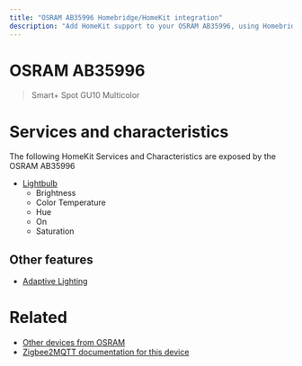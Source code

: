 ```yaml
---
title: "OSRAM AB35996 Homebridge/HomeKit integration"
description: "Add HomeKit support to your OSRAM AB35996, using Homebridge, Zigbee2MQTT and homebridge-z2m."
---
```

<!---
This file has been GENERATED using src/docgen/docgen.ts
DO NOT EDIT THIS FILE MANUALLY!
-->
# OSRAM AB35996
> Smart+ Spot GU10 Multicolor


# Services and characteristics
The following HomeKit Services and Characteristics are exposed by
the OSRAM AB35996

* [Lightbulb](../../light.md)
  * Brightness
  * Color Temperature
  * Hue
  * On
  * Saturation

## Other features
* [Adaptive Lighting](../../light.md)

# Related
* [Other devices from OSRAM](../index.md#osram)
* [Zigbee2MQTT documentation for this device](https://www.zigbee2mqtt.io/devices/AB35996.html)